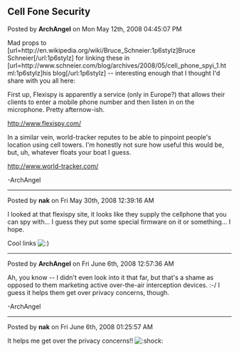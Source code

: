 ## Cell Fone Security
Posted by **ArchAngel** on Mon May 12th, 2008 04:45:07 PM

Mad props to [url=http&#58;//en&#46;wikipedia&#46;org/wiki/Bruce_Schneier:1p6stylz]Bruce Schneier[/url:1p6stylz] for linking these in [url=http&#58;//www&#46;schneier&#46;com/blog/archives/2008/05/cell_phone_spyi_1&#46;html:1p6stylz]his blog[/url:1p6stylz] -- interesting enough that I thought I'd share with you all here:

First up, Flexispy is apparently a service (only in Europe?) that allows their clients to enter a mobile phone number and then listen in on the microphone. Pretty afternow-ish.
<!-- m --><a class="postlink" href="http://www.flexispy.com/">http://www.flexispy.com/</a><!-- m -->

In a similar vein, world-tracker reputes to be able to pinpoint people's location using cell towers. I'm honestly not sure how useful this would be, but, uh, whatever floats your boat I guess.
<!-- m --><a class="postlink" href="http://www.world-tracker.com/">http://www.world-tracker.com/</a><!-- m -->

-ArchAngel

--------------------------------------------------------------------------------

Posted by **nak** on Fri May 30th, 2008 12:39:16 AM

I looked at that flexispy site, it looks like they supply the cellphone that you can spy with... I guess they put some special firmware on it or something... I hope.

Cool links <!-- s:) --><img src="{SMILIES_PATH}/icon_e_smile.gif" alt=":)" title="Smile" /><!-- s:) -->

--------------------------------------------------------------------------------

Posted by **ArchAngel** on Fri June 6th, 2008 12:57:36 AM

Ah, you know -- I didn't even look into it that far, but that's a shame as opposed to them marketing active over-the-air interception devices. :-/ I guess it helps them get over privacy concerns, though.

-ArchAngel

--------------------------------------------------------------------------------

Posted by **nak** on Fri June 6th, 2008 01:25:57 AM

It helps me get over the privacy concerns!!  <!-- s:shock: --><img src="{SMILIES_PATH}/icon_eek.gif" alt=":shock:" title="Shocked" /><!-- s:shock: -->
